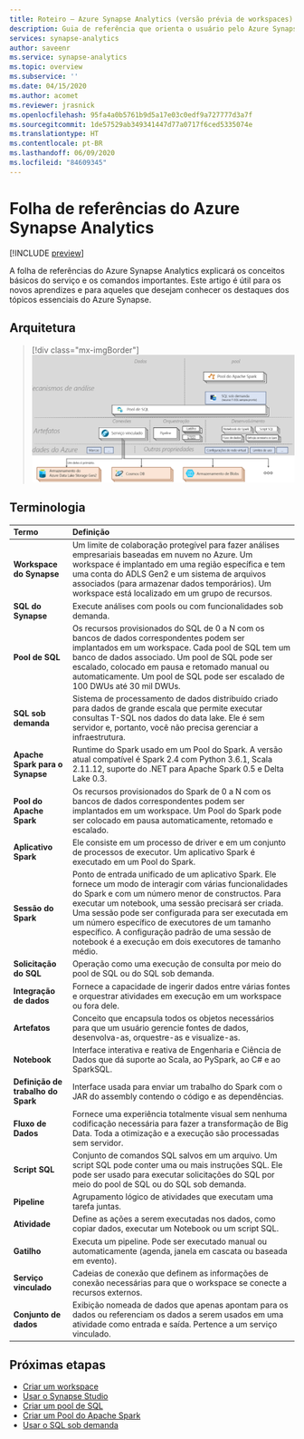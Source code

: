 ```yaml
---
title: Roteiro – Azure Synapse Analytics (versão prévia de workspaces)
description: Guia de referência que orienta o usuário pelo Azure Synapse Analytics
services: synapse-analytics
author: saveenr
ms.service: synapse-analytics
ms.topic: overview
ms.subservice: ''
ms.date: 04/15/2020
ms.author: acomet
ms.reviewer: jrasnick
ms.openlocfilehash: 95fa4a0b5761b9d5a17e03c0edf9a727777d3a7f
ms.sourcegitcommit: 1de57529ab349341447d77a0717f6ced5335074e
ms.translationtype: HT
ms.contentlocale: pt-BR
ms.lasthandoff: 06/09/2020
ms.locfileid: "84609345"
---
```

# <a name="azure-synapse-analytics-cheat-sheet"></a>Folha de referências do Azure Synapse Analytics

[!INCLUDE [preview](includes/note-preview.md)]

A folha de referências do Azure Synapse Analytics explicará os conceitos básicos do serviço e os comandos importantes. Este artigo é útil para os novos aprendizes e para aqueles que desejam conhecer os destaques dos tópicos essenciais do Azure Synapse.

## <a name="architecture"></a>Arquitetura

> [!div class="mx-imgBorder"]
>![Arquitetura do Synapse](media/overview-cheat-sheet/azure-synapse-architecture-cheat-sheet.png)

## <a name="terminology"></a>Terminologia
| Termo                         | Definição      |
|:---                                 |:---                 |
| **Workspace do Synapse** | Um limite de colaboração protegível para fazer análises empresariais baseadas em nuvem no Azure. Um workspace é implantado em uma região específica e tem uma conta do ADLS Gen2 e um sistema de arquivos associados (para armazenar dados temporários). Um workspace está localizado em um grupo de recursos. |
| **SQL do Synapse**   | Execute análises com pools ou com funcionalidades sob demanda.  |
| **Pool de SQL**   | Os recursos provisionados do SQL de 0 a N com os bancos de dados correspondentes podem ser implantados em um workspace. Cada pool de SQL tem um banco de dados associado. Um pool de SQL pode ser escalado, colocado em pausa e retomado manual ou automaticamente. Um pool de SQL pode ser escalado de 100 DWUs até 30 mil DWUs.       |
| **SQL sob demanda**   | Sistema de processamento de dados distribuído criado para dados de grande escala que permite executar consultas T-SQL nos dados do data lake. Ele é sem servidor e, portanto, você não precisa gerenciar a infraestrutura.       |
|**Apache Spark para o Synapse** | Runtime do Spark usado em um Pool do Spark. A versão atual compatível é Spark 2.4 com Python 3.6.1, Scala 2.11.12, suporte do .NET para Apache Spark 0.5 e Delta Lake 0.3.  | 
| **Pool do Apache Spark**  | Os recursos provisionados do Spark de 0 a N com os bancos de dados correspondentes podem ser implantados em um workspace. Um Pool do Spark pode ser colocado em pausa automaticamente, retomado e escalado.  |
| **Aplicativo Spark**  |   Ele consiste em um processo de driver e em um conjunto de processos de executor. Um aplicativo Spark é executado em um Pool do Spark.            |
| **Sessão do Spark**  |   Ponto de entrada unificado de um aplicativo Spark. Ele fornece um modo de interagir com várias funcionalidades do Spark e com um número menor de constructos. Para executar um notebook, uma sessão precisará ser criada. Uma sessão pode ser configurada para ser executada em um número específico de executores de um tamanho específico. A configuração padrão de uma sessão de notebook é a execução em dois executores de tamanho médio. |
| **Solicitação do SQL**  |   Operação como uma execução de consulta por meio do pool de SQL ou do SQL sob demanda. |
|**Integração de dados**| Fornece a capacidade de ingerir dados entre várias fontes e orquestrar atividades em execução em um workspace ou fora dele.| 
|**Artefatos**| Conceito que encapsula todos os objetos necessários para que um usuário gerencie fontes de dados, desenvolva-as, orquestre-as e visualize-as.|
|**Notebook**| Interface interativa e reativa de Engenharia e Ciência de Dados que dá suporte ao Scala, ao PySpark, ao C# e ao SparkSQL. |
|**Definição de trabalho do Spark**|Interface usada para enviar um trabalho do Spark com o JAR do assembly contendo o código e as dependências.|
|**Fluxo de Dados**|  Fornece uma experiência totalmente visual sem nenhuma codificação necessária para fazer a transformação de Big Data. Toda a otimização e a execução são processadas sem servidor. |
|**Script SQL**| Conjunto de comandos SQL salvos em um arquivo. Um script SQL pode conter uma ou mais instruções SQL. Ele pode ser usado para executar solicitações do SQL por meio do pool de SQL ou do SQL sob demanda.|
|**Pipeline**| Agrupamento lógico de atividades que executam uma tarefa juntas.|
|**Atividade**| Define as ações a serem executadas nos dados, como copiar dados, executar um Notebook ou um script SQL.|
|**Gatilho**| Executa um pipeline. Pode ser executado manual ou automaticamente (agenda, janela em cascata ou baseada em evento).|
|**Serviço vinculado**| Cadeias de conexão que definem as informações de conexão necessárias para que o workspace se conecte a recursos externos.|
|**Conjunto de dados**|  Exibição nomeada de dados que apenas apontam para os dados ou referenciam os dados a serem usados em uma atividade como entrada e saída. Pertence a um serviço vinculado.|

## <a name="next-steps"></a>Próximas etapas

- [Criar um workspace](quickstart-create-workspace.md)
- [Usar o Synapse Studio](quickstart-synapse-studio.md)
- [Criar um pool de SQL](quickstart-create-sql-pool-portal.md)
- [Criar um Pool do Apache Spark](quickstart-create-apache-spark-pool-portal.md)
- [Usar o SQL sob demanda](quickstart-sql-on-demand.md)

